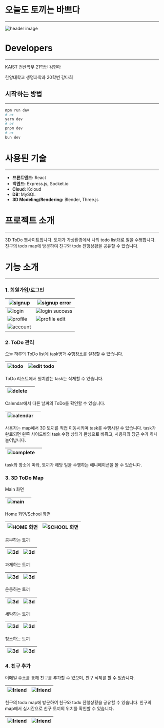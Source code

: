 # **오늘도 토끼는 바쁘다**

---

![header image](./public/readme/header.png)

# Developers

---

KAIST 전산학부 21학번 김현아

한양대학교 생명과학과 20학번 강다희

## 시작하는 방법

---

```bash
npm run dev
# or
yarn dev
# or
pnpm dev
# or
bun dev
```

# 사용된 기술

---

- **프론트엔드:** React
- **백엔드:** Express.js, Socket.io
- **Cloud:** Kcloud
- **DB:** MySQL
- **3D Modeling/Rendering:** Blender, Three.js

# 프로젝트 소개

---

3D ToDo 웹사이트입니다. 토끼가 가상환경에서 나의 todo list대로 일을 수행합니다. 친구의 todo map에 방문하여 친구와 todo 진행상황을 공유할 수 있습니다.

# 기능 소개

---

### 1. 회원가입/로그인

| ![signup](./public/readme/:auth:signup.png)       | ![signup error](./public/readme/:auth:signup%20-%20error.png)     |
| ------------------------------------------------- | ----------------------------------------------------------------- |
| ![login](./public/readme/:auth:login.png)         | ![login success](./public/readme/:auth:login%20-%20success.png)   |
| ![profile](./public/readme/:settings:profile.png) | ![profile edit](./public/readme/:settings:profile%20-%20edit.png) |
| ![account](./public/readme/:settings:account.png) |                                                                   |

### 2. ToDo 관리

오늘 하루의 ToDo list에 task명과 수행장소를 설정할 수 있습니다.

| ![todo](./public/readme/:todo%20-%20edit.png) | ![edit todo](./public/readme/:todo%20-%20edit%20task.png) |
| --------------------------------------------- | --------------------------------------------------------- |

ToDo 리스트에서 원치않는 task는 삭제할 수 있습니다.

| ![delete](./public/readme/:todo%20-%20edit%20delete.png) |     |
| -------------------------------------------------------- | --- |

Calendar에서 다른 날짜의 ToDo를 확인할 수 있습니다.

| ![calendar](./public/readme/:todo%20-%20edit%20calendar.png) |     |
| ------------------------------------------------------------ | --- |

사용자는 map에서 3D 토끼를 직접 이동시키며 task를 수행시킬 수 있습니다. task가 완료되면 왼쪽 사이드바의 task 수행 상태가 완성으로 바뀌고, 사용자의 당근 수가 하나 늘어납니다.

| ![complete](./public/readme/:todo%20-%20complete.png) |     |
| ----------------------------------------------------- | --- |

task와 장소에 따라, 토끼가 해당 일을 수행하는 애니메이션을 볼 수 있습니다.

### 3. 3D ToDo Map

Main 화면

| ![main](./public/readme/:todo%20-%20main.png) |     |
| --------------------------------------------- | --- |

Home 화면/School 화면

| ![HOME 화면](./public/readme/:todo%20-%20home.png) | ![SCHOOL 화면](./public/readme/:todo%20-%20school.png) |
| -------------------------------------------------- | ------------------------------------------------------ |

공부하는 토끼

| ![3d](./public/readme/:todo%20-%203d%20study%20out.png) | ![3d](./public/readme/:todo%20-%203d%20study.png) |
| ------------------------------------------------------- | ------------------------------------------------- |

과제하는 토끼

| ![3d](./public/readme/:todo%20-%203d%20hw%20out.png) | ![3d](./public/readme/:todo%20-%203d%20hw.png) |
| ---------------------------------------------------- | ---------------------------------------------- |

운동하는 토끼

| ![3d](./public/readme/:todo%20-%203d%20exer%20out.png) | ![3d](./public/readme/:todo%20-%203d%20exer.png) |
| ------------------------------------------------------ | ------------------------------------------------ |

세탁하는 토끼

| ![3d](./public/readme/:todo%20-%203d%20wash%20out.png) | ![3d](./public/readme/:todo%20-%203d%20wash.png) |
| ------------------------------------------------------ | ------------------------------------------------ |

청소하는 토끼

| ![3d](./public/readme/:todo%20-%203d%20clean%20out.png) | ![3d](./public/readme/:todo%20-%203d%20clean.png) |
| ------------------------------------------------------- | ------------------------------------------------- |

### 4. 친구 추가

이메일 주소를 통해 친구를 추가할 수 있으며, 친구 삭제를 할 수 있습니다.

| ![friend](./public/readme/:friend-add.png) | ![friend](./public/readme/:friend-delete.png) |
| ------------------------------------------ | --------------------------------------------- |

친구의 todo map에 방문하여 친구와 todo 진행상황을 공유할 수 있습니다.
친구의 map에서 실시간으로 친구 토끼의 위치를 확인할 수 있습니다.

| ![friend](./public/readme/:friend-visit.png) | ![friend](./public/readme/:friend:visited.png) |
| -------------------------------------------- | ---------------------------------------------- |

